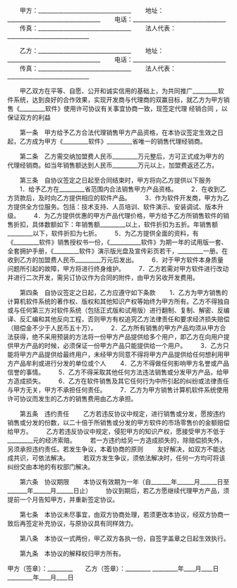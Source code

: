 
 


　　甲方：_________________________________
　　地址：_________________________________
　　电话：_________________________________
　　传真：_________________________________
　　法人代表：_____________________________


　　乙方：_________________________________ 
　　地址：_________________________________ 
　　电话：_________________________________ 
　　传真：_________________________________ 
　　法人代表：_____________________________


　　甲乙双方在平等、自愿、公开和诚实信用的基础上，为共同推广_________软件系统，达到良好的合作效果，实现开发商与代理商的双赢目标，就乙方为甲方销售《_________软件》使用许可协议有关事宜协商一致，现签定代理
经销合同
，以保证双方的利益


　　第一条　甲方给予乙方合法代理销售甲方产品资格，在本协议签定生效之日起，乙方成为甲方《_________软件》_________省唯一的销售代理经销商。


　　第二条　乙方需交纳加盟费人民币_________万元整后，方可正式成为甲方的代理经销商。如当年销售额达到人民币_________万元以上，加盟费返还乙方。


　　第三条　自协议签定之日起至合同结束时，甲方将向乙方提供以下服务
　　1．给予乙方在_________省范围内合法销售甲方产品资格。 
　　2．在收到乙方货款后，及时向乙方提供相应的软件产品。 
　　3．作为软件开发商，甲方为乙方提供全方位服务。包括：技术支持、人员培训、软件演示、安装调试、版本升级。 
　　4．为乙方提供优惠的甲方产品代理价格，甲方给予乙方所销售软件的销售折扣，具体数额如下：年销售额_________以上，软件折扣为五折。年销售额_________以下，软件折扣为七折。 
　　5．为乙方提供全面的资料，有《_________软件》销售授权书一份，《___________软件》为期一年的试用版一套、全套拥护手册，《_________软件》演示版光盘及宣传彩页若干，_________一册。在收到乙方的加盟费人民币_________万元后发出。 
　　6．对于甲方软件本身质量问题所引起的故障，甲方将进行终身维护。 
　　7．乙方若需对甲方软件进行改动并进行二次开发，需另订协议作为合同的附件，由甲方另收开发费用。　


　　第四条　自协议签定之日起，乙方应遵守如下条款
　　1．乙方为甲方销售的计算机软件系统的著作权、版权和其他知识产权等始终为甲方所有。乙方不得独自或与任何第三方对软件系统（包括正式版和试用版）进行翻制、复制、解密、反编译、反汇编和其他反向工程，否则甲方有权追究乙方法律责任和要求经济损失赔偿（赔偿金不少于人民币五十万）。 
　　2．乙方所有销售的甲方产品均须从甲方合法获得，绝不采用预装的方法将一份甲方产品提供给多个用户，即乙方在向用户提供甲方产品的时候，必须保证一份甲方产品只能提供给一个用户。 
　　3．乙方只能将甲方产品提供给最终用户，未经甲方同意不得将甲方产品提供给任何想利用甲方产品牟利或进行分发的单位或个人
　　4．乙方不得做任何影响甲方名誉或产品信誉的事情。 
　　5．乙方不得采取其他任何方法违法销售或分发甲方产品，给甲方造成损失。 
　　6．乙方在软件销售及其它任何行为中所引起的纠纷或法律责任与甲方无关，甲方不承担任何责任。 
　　7．乙方为甲方销售计算机软件系统使用许可协议而发生的乙方的销售费用由乙方承担。


　　第五条　违约责任 
　　乙方若违反协议中规定，进行销售或分发，愿按违约销售或分发的份数，以二十倍于所销售或分发的甲方软件的市场零售价的金额赔偿给甲方。 
　　乙方若违反协议中规定，侵犯甲方的知识产权，愿接受甲方不低于_________元的经济索赔。 
　　若一方违约给另一方造成损失的，除赔偿损失外，另须承担违约责任。若发生争议，本着协商的原则 
　　友好解决，如双方不能达成共识，可依法解决。 
　　若双方发生争议，须依法解决时，任何一方均可将该纠纷交由本地的有权部门解决。


　　第六条　协议期限 
　　本协议有效期为一年（自_______年______月______日至_______年______月______日止） 
　　协议到期后，若乙方愿继续代理甲方产品，须提前一个月告知甲方，并重新签定协议。　


　　第七条　本协议未尽事宜，由双方协商处理，若须更改本协议，经双方协商一致后再签定补充协议，与原协议具有同样效力。


　　第八条　本协议一式两份，甲乙双方各执一份，自签字盖章之日起生效执行。


　　第九条　本协议的解释权归甲方所有。


 



甲方（签章）：_________　　乙方（签章）：_________
_________年____月____日　　_________年____月____日
 


 

 
 
 
 
 
  


  
 

  


  


  
 
 
 
 

